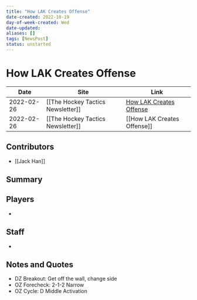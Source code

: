 ```yaml
---
title: "How LAK Creates Offense"
date-created: 2022-10-19
day-of-week-created: Wed
date-updated: 
aliases: []
tags: [NewsPost]
status: unstarted
---
```


# How LAK Creates Offense

| Date       | Site                              | Link                                                                         |
| ---------- | --------------------------------- | ---------------------------------------------------------------------------- |
| 2022-02-26 | [[The Hockey Tactics Newsletter]] | [How LAK Creates Offense](https://jhanhkyck.com/p/how-lak-creates-offense)                           |
| 2022-02-26 | [[The Hockey Tactics Newsletter]] | [[How LAK Creates Offense]] |

## Contributors
- [[Jack Han]]


## Summary
> 


## Players
- 


## Staff
- 


## Notes and Quotes
- DZ Breakout: Get off the wall, change side
- OZ Forecheck: 2-1-2 Narrow
- OZ Cycle: D Middle Activation


